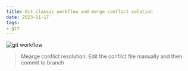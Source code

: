 ```yaml
---
title: Git classic workflow and merge conflict solution
date: 2023-11-17
tags:
- git
---
```


![git workflow](git-workflow.png "git workflow")

> Mearge conflict resolution: Edit the confilct file manually and then commit to branch
